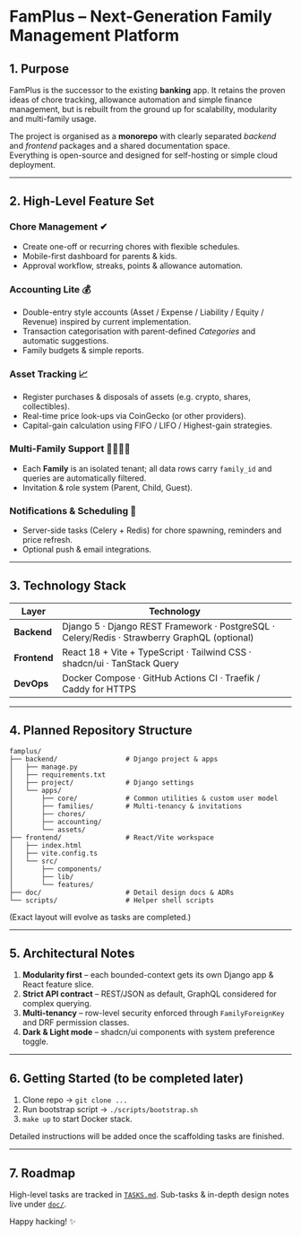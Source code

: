 # FamPlus – Next-Generation Family Management Platform

## 1. Purpose
FamPlus is the successor to the existing **banking** app. It retains the proven ideas of chore tracking, allowance automation and simple finance management, but is rebuilt from the ground up for scalability, modularity and multi-family usage.

The project is organised as a **monorepo** with clearly separated _backend_ and _frontend_ packages and a shared documentation space.  
Everything is open-source and designed for self-hosting or simple cloud deployment.

---

## 2. High-Level Feature Set

### Chore Management ✔︎
* Create one-off or recurring chores with flexible schedules.
* Mobile-first dashboard for parents & kids.
* Approval workflow, streaks, points & allowance automation.

### Accounting Lite 💰
* Double-entry style accounts (Asset / Expense / Liability / Equity / Revenue) inspired by current implementation.
* Transaction categorisation with parent-defined _Categories_ and automatic suggestions.
* Family budgets & simple reports.

### Asset Tracking 📈
* Register purchases & disposals of assets (e.g. crypto, shares, collectibles).
* Real-time price look-ups via CoinGecko (or other providers).
* Capital-gain calculation using FIFO / LIFO / Highest-gain strategies.

### Multi-Family Support 👨‍👩‍👧‍👦
* Each **Family** is an isolated tenant; all data rows carry `family_id` and queries are automatically filtered.
* Invitation & role system (Parent, Child, Guest).

### Notifications & Scheduling 🔔
* Server-side tasks (Celery + Redis) for chore spawning, reminders and price refresh.
* Optional push & email integrations.

---

## 3. Technology Stack

| Layer      | Technology |
| ---------- | ---------- |
| **Backend**| Django 5 · Django REST Framework · PostgreSQL · Celery/Redis · Strawberry GraphQL (optional) |
| **Frontend**| React 18 + Vite + TypeScript · Tailwind CSS · shadcn/ui · TanStack Query |
| **DevOps**| Docker Compose · GitHub Actions CI · Traefik / Caddy for HTTPS |

---

## 4. Planned Repository Structure
```text
famplus/
├── backend/                 # Django project & apps
│   ├── manage.py
│   ├── requirements.txt
│   ├── project/             # Django settings
│   └── apps/
│       ├── core/            # Common utilities & custom user model
│       ├── families/        # Multi-tenancy & invitations
│       ├── chores/
│       ├── accounting/
│       └── assets/
├── frontend/                # React/Vite workspace
│   ├── index.html
│   ├── vite.config.ts
│   └── src/
│       ├── components/
│       ├── lib/
│       └── features/
├── doc/                     # Detail design docs & ADRs
└── scripts/                 # Helper shell scripts
```
(Exact layout will evolve as tasks are completed.)

---

## 5. Architectural Notes
1. **Modularity first** – each bounded-context gets its own Django app & React feature slice.  
2. **Strict API contract** – REST/JSON as default, GraphQL considered for complex querying.  
3. **Multi-tenancy** – row-level security enforced through `FamilyForeignKey` and DRF permission classes.  
4. **Dark & Light mode** – shadcn/ui components with system preference toggle.

---

## 6. Getting Started (to be completed later)
1. Clone repo → `git clone ...`
2. Run bootstrap script → `./scripts/bootstrap.sh`
3. `make up` to start Docker stack.

Detailed instructions will be added once the scaffolding tasks are finished.

---

## 7. Roadmap
High-level tasks are tracked in [`TASKS.md`](TASKS.md).  Sub-tasks & in-depth design notes live under [`doc/`](doc/).

Happy hacking! ✨ 